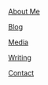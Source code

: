 <a href="https://bigmoneytwelves.github.io/bigmoneytwelves.github.io/about.md" title="About Me">About Me</a>

<a href="https://bigmoneytwelves.github.io/(https://beartwelves.substack.com/feed)" title="Blog">Blog</a>

<a href="https://bigmoneytwelves.github.io/bigmoneytwelves.github.io/media.html" title="Media">Media</a>

<a href="https://bigmoneytwelves.github.io/bigmoneytwelves.github.io/writing.html" title="Writing">Writing</a>

<a href="https://bigmoneytwelves.github.io/bigmoneytwelves.github.io/contact.html" title="Contact">Contact</a>

